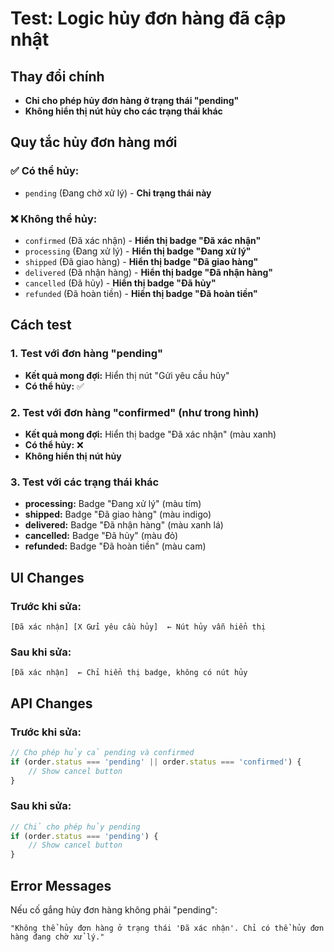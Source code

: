 # Test: Logic hủy đơn hàng đã cập nhật

## Thay đổi chính
- **Chỉ cho phép hủy đơn hàng ở trạng thái "pending"**
- **Không hiển thị nút hủy cho các trạng thái khác**

## Quy tắc hủy đơn hàng mới

### ✅ Có thể hủy:
- `pending` (Đang chờ xử lý) - **Chỉ trạng thái này**

### ❌ Không thể hủy:
- `confirmed` (Đã xác nhận) - **Hiển thị badge "Đã xác nhận"**
- `processing` (Đang xử lý) - **Hiển thị badge "Đang xử lý"**
- `shipped` (Đã giao hàng) - **Hiển thị badge "Đã giao hàng"**
- `delivered` (Đã nhận hàng) - **Hiển thị badge "Đã nhận hàng"**
- `cancelled` (Đã hủy) - **Hiển thị badge "Đã hủy"**
- `refunded` (Đã hoàn tiền) - **Hiển thị badge "Đã hoàn tiền"**

## Cách test

### 1. Test với đơn hàng "pending"
- **Kết quả mong đợi:** Hiển thị nút "Gửi yêu cầu hủy"
- **Có thể hủy:** ✅

### 2. Test với đơn hàng "confirmed" (như trong hình)
- **Kết quả mong đợi:** Hiển thị badge "Đã xác nhận" (màu xanh)
- **Có thể hủy:** ❌
- **Không hiển thị nút hủy**

### 3. Test với các trạng thái khác
- **processing:** Badge "Đang xử lý" (màu tím)
- **shipped:** Badge "Đã giao hàng" (màu indigo)
- **delivered:** Badge "Đã nhận hàng" (màu xanh lá)
- **cancelled:** Badge "Đã hủy" (màu đỏ)
- **refunded:** Badge "Đã hoàn tiền" (màu cam)

## UI Changes

### Trước khi sửa:
```
[Đã xác nhận] [X Gửi yêu cầu hủy]  ← Nút hủy vẫn hiển thị
```

### Sau khi sửa:
```
[Đã xác nhận]  ← Chỉ hiển thị badge, không có nút hủy
```

## API Changes

### Trước khi sửa:
```javascript
// Cho phép hủy cả pending và confirmed
if (order.status === 'pending' || order.status === 'confirmed') {
    // Show cancel button
}
```

### Sau khi sửa:
```javascript
// Chỉ cho phép hủy pending
if (order.status === 'pending') {
    // Show cancel button
}
```

## Error Messages

Nếu cố gắng hủy đơn hàng không phải "pending":
```
"Không thể hủy đơn hàng ở trạng thái 'Đã xác nhận'. Chỉ có thể hủy đơn hàng đang chờ xử lý."
```
